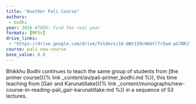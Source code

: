 ```yaml
---
title: "Another Pali Course"
authors:
 - bodhi
year: 2016 #TODO: Find the real year
formats: [MP3s]
drive_links:
 - "https://drive.google.com/drive/folders/16-QWt159cHmbtlTrZw4-pG7BRJITN8ab"
course: pali-new-course
base_value: 0.8
---
```


Bhikkhu Bodhi continues to teach the same group of students from [the primer course]({% link _content/av/pali-primer_bodhi.md %}), this time teaching from [Gair and Karunatillake]({% link _content/monographs/new-course-in-reading-pali_gair-karunatillake.md %}) in a sequence of 53 lectures.


